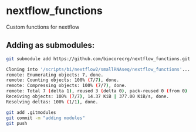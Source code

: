 # nextflow_functions
Custom functions for nextflow 

## Adding as submodules:

```bash
git submodule add https://github.com/biocorecrg/nextflow_functions.git

Cloning into '/scripts/bi/nextflow2/smallRNAseq/nextflow_functions'...
remote: Enumerating objects: 7, done.
remote: Counting objects: 100% (7/7), done.
remote: Compressing objects: 100% (7/7), done.
remote: Total 7 (delta 1), reused 3 (delta 0), pack-reused 0 (from 0)
Receiving objects: 100% (7/7), 14.37 KiB | 377.00 KiB/s, done.
Resolving deltas: 100% (1/1), done.

```

```bash
git add .gitmodules
git commit -m "adding modules"
git push
```

